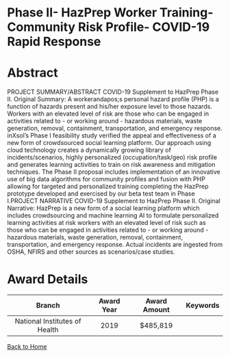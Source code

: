 
Phase II- HazPrep Worker Training- Community Risk Profile- COVID-19 Rapid Response
==================================================================================

# Abstract


PROJECT SUMMARY/ABSTRACT
COVID-19 Supplement to HazPrep Phase II. Original Summary: A workerandapos;s personal hazard profile (PHP) is a
function of hazards present and his/her exposure level to those hazards. Workers with an elevated level of risk
are those who can be engaged in activities related to - or working around - hazardous materials, waste
generation, removal, containment, transportation, and emergency response. inXsol’s Phase I feasibility study
verified the appeal and effectiveness of a new form of crowdsourced social learning platform. Our approach
using cloud technology creates a dynamically growing library of incidents/scenarios, highly personalized
(occupation/task/geo) risk profile and generates learning activities to train on risk awareness and mitigation
techniques. The Phase II proposal includes implementation of an innovative use of big data algorithms for
community profiles and fusion with PHP allowing for targeted and personalized training completing the HazPrep
prototype developed and exercised by our beta test team in Phase I.PROJECT NARRATIVE
COVID-19 Supplement to HazPrep Phase II. Original Narrative: HazPrep is a new form of a social learning
platform which includes crowdsourcing and machine learning AI to formulate personalized learning activities at
risk workers with an elevated level of risk such as those who can be engaged in activities related to - or working
around - hazardous materials, waste generation, removal, containment, transportation, and emergency
response. Actual incidents are ingested from OSHA, NFIRS and other sources as scenarios/case studies.  

# Award Details

|Branch|Award Year|Award Amount|Keywords|
| :---: | :---: | :---: | :---: |
|National Institutes of Health|2019|$485,819||
  
  


[Back to Home](https://github.com/chrischow/dod_sbir_awards/Reports/JH/#2529)
